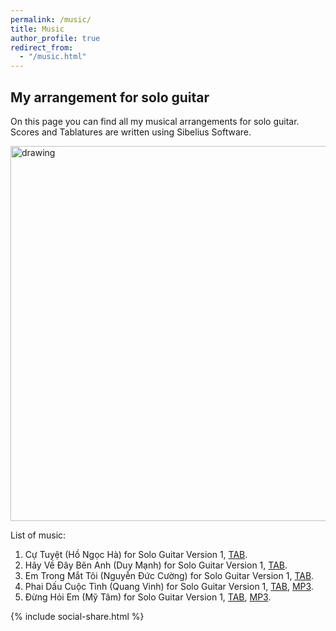 ```yaml
---
permalink: /music/
title: Music
author_profile: true
redirect_from: 
  - "/music.html"
---
```




## My arrangement for solo guitar

On this page you can find all my musical arrangements for solo guitar. Scores and Tablatures are written using Sibelius Software.

<img src="https://elsentjhung.github.io/images/cu-tuyet.png" alt="drawing" width="600"/>

List of music:
1. Cự Tuyệt (Hồ Ngọc Hà) for Solo Guitar Version 1, [TAB](https://elsentjhung.github.io/files/cu-tuyet.pdf).
2. Hãy Về Đây Bên Anh (Duy Mạnh) for Solo Guitar Version 1, [TAB](https://elsentjhung.github.io/files/hay-ve-day-ben-anh.pdf).
3. Em Trong Mắt Tôi (Nguyễn Đức Cường) for Solo Guitar Version 1, [TAB](https://elsentjhung.github.io/files/em-trong-mat-toi.pdf).
4. Phai Dấu Cuộc Tình (Quang Vinh) for Solo Guitar Version 1, [TAB](https://elsentjhung.github.io/files/phai-dau-cuoc-tinh.pdf), [MP3](https://elsentjhung.github.io/files/phai-dau-cuoc-tinh.mp3).
5. Đừng Hỏi Em (Mỹ Tâm) for Solo Guitar Version 1, [TAB](https://elsentjhung.github.io/files/dung-hoi-em.pdf), [MP3](https://elsentjhung.github.io/files/dung-hoi-em.mp3).

{% include social-share.html %}

